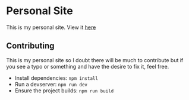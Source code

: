 # Personal Site

This is my personal site. View it [here](https://zachiah.com)

## Contributing

This is my personal site so I doubt there will be much to contribute but if you see a typo or something and have the desire to fix it, feel free.

- Install dependencies: `npm install`
- Run a devserver: `npm run dev`
- Ensure the project builds: `npm run build`
